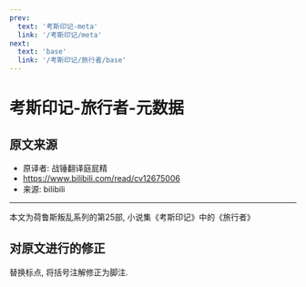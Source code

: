 ```yaml
---
prev:
  text: '考斯印记-meta'
  link: '/考斯印记/meta'
next:
  text: 'base'
  link: '/考斯印记/旅行者/base'
---
```


# 考斯印记-旅行者-元数据

## 原文来源

+ 原译者: 战锤翻译庭屁精
+ <https://www.bilibili.com/read/cv12675006>
+ 来源: bilibili

--------

本文为荷鲁斯叛乱系列的第25部, 小说集《考斯印记》中的《旅行者》

## 对原文进行的修正

替换标点, 将括号注解修正为脚注.
